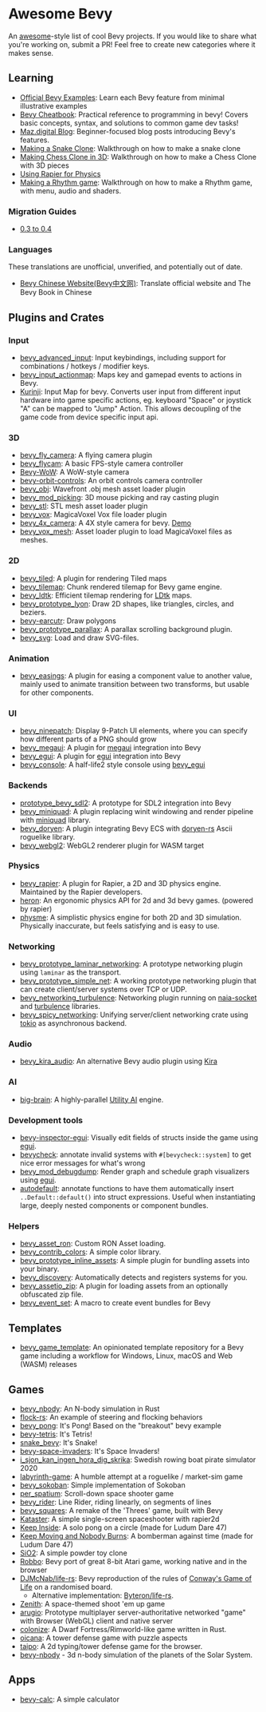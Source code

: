 # Awesome Bevy

An [awesome](https://github.com/sindresorhus/awesome)-style list of cool Bevy projects. If you would like to share what you're working on, submit a PR! Feel free to create new categories where it makes sense.

## Learning

* [Official Bevy Examples](https://github.com/bevyengine/bevy/tree/latest/examples): Learn each Bevy feature from minimal illustrative examples
* [Bevy Cheatbook](https://bevy-cheatbook.github.io): Practical reference to programming in bevy! Covers basic concepts, syntax, and solutions to common game dev tasks!
* [Maz.digital Blog](https://maz.digital/bevy/list): Beginner-focused blog posts introducing Bevy's features.
* [Making a Snake Clone](https://mbuffett.com/posts/bevy-snake-tutorial/): Walkthrough on how to make a snake clone
* [Making Chess Clone in 3D](https://caballerocoll.com/blog/bevy-chess-tutorial): Walkthrough on how to make a Chess Clone with 3D pieces
* [Using Rapier for Physics](https://sburris.xyz/posts/bevy-gravity/)
* [Making a Rhythm game](https://caballerocoll.com/blog/bevy-rhythm-game): Walkthrough on how to make a Rhythm game, with menu, audio and shaders.

### Migration Guides

* [0.3 to 0.4](https://sburris.xyz/posts/bevy-update-0-4/)

### Languages

These translations are unofficial, unverified, and potentially out of date.

* [Bevy Chinese Website(Bevy中文网)](https://bevyengine-cn.github.io/): Translate official website and The Bevy Book in Chinese

## Plugins and Crates
### Input
* [bevy_advanced_input](https://github.com/sadpython/bevy_advanced_input): Input keybindings, including support for combinations / hotkeys / modifier keys.
* [bevy_input_actionmap](https://github.com/lightsoutgames/bevy_input_actionmap): Maps key and gamepad events to actions in Bevy.
* [Kurinji](https://crates.io/crates/kurinji): Input Map for bevy. Converts user input from different input hardware into game specific actions, eg. keyboard "Space" or joystick "A" can be mapped to "Jump" Action.  This allows decoupling of the game code from device specific input api.

### 3D
* [bevy_fly_camera](https://crates.io/crates/bevy_fly_camera): A flying camera plugin
* [bevy_flycam](https://github.com/sburris0/bevy_flycam): A basic FPS-style camera controller
* [Bevy-WoW](https://github.com/Tezza48/Bevy-WoW): A WoW-style camera
* [bevy-orbit-controls](https://github.com/iMplode-nZ/bevy-orbit-controls): An orbit controls camera controller
* [bevy_obj](https://github.com/AmionSky/bevy_obj): Wavefront .obj mesh asset loader plugin
* [bevy_mod_picking](https://github.com/aevyrie/bevy_mod_picking): 3D mouse picking and ray casting plugin
* [bevy_stl](https://github.com/nilclass/bevy_stl): STL mesh asset loader plugin
* [bevy_vox](https://github.com/erasin/bevy_vox): MagicaVoxel Vox file loader plugin
* [bevy_4x_camera](https://crates.io/crates/bevy_4x_camera): A 4X style camera for bevy. [Demo](https://imgur.com/XIIDcIW)
* [bevy_vox_mesh](https://github.com/Game4all/bevy_vox_mesh): Asset loader plugin to load MagicaVoxel files as meshes.

### 2D

* [bevy_tiled](https://github.com/stararawn/bevy_tiled): A plugin for rendering Tiled maps
* [bevy_tilemap](https://github.com/joshuajbouw/bevy_tilemap): Chunk rendered tilemap for Bevy game engine.
* [bevy_ldtk](https://github.com/katharostech/bevy_ldtk): Efficient tilemap rendering for [LDtk](https://ldtk.io) maps.
* [bevy_prototype_lyon](https://github.com/Nilirad/bevy_prototype_lyon): Draw 2D shapes, like triangles, circles, and beziers.
* [bevy-earcutr](https://github.com/frewsxcv/bevy-earcutr): Draw polygons
* [bevy_prototype_parallax](https://github.com/btrepp/bevy-prototype-parallax): A parallax scrolling background plugin.
* [bevy_svg](https://github.com/Weasy666/bevy_svg): Load and draw SVG-files.

### Animation

* [bevy_easings](https://crates.io/crates/bevy_easings): A plugin for easing a component value to another value, mainly used to animate transition between two transforms, but usable for other components.

### UI

* [bevy_ninepatch](https://crates.io/crates/bevy_ninepatch): Display 9-Patch UI elements, where you can specify how different parts of a PNG should grow
* [bevy_megaui](https://github.com/mvlabat/bevy_megaui): A plugin for [megaui](https://crates.io/crates/megaui) integration into Bevy
* [bevy_egui](https://github.com/mvlabat/bevy_egui): A plugin for [egui](https://crates.io/crates/egui) integration into Bevy
* [bevy_console](https://github.com/RichoDemus/bevy-console): A half-life2 style console using [bevy_egui](https://github.com/mvlabat/bevy_egui)

### Backends

* [prototype_bevy_sdl2](https://github.com/aclysma/prototype_bevy_sdl2): A prototype for SDL2 integration into Bevy
* [bevy_miniquad](https://github.com/smokku/bevy_miniquad): A plugin replacing winit windowing and render pipeline with [miniquad](https://github.com/not-fl3/miniquad) library.
* [bevy_doryen](https://github.com/smokku/bevy_doryen): A plugin integrating Bevy ECS with [doryen-rs](https://github.com/jice-nospam/doryen-rs) Ascii roguelike library.
* [bevy_webgl2](https://github.com/mrk-its/bevy_webgl2): WebGL2 renderer plugin for WASM target

### Physics

* [bevy_rapier](https://github.com/dimforge/bevy_rapier): A plugin for Rapier, a 2D and 3D physics engine. Maintained by the Rapier developers.
* [heron](https://github.com/jcornaz/heron): An ergonomic physics API for 2d and 3d bevy games. (powered by rapier)
* [physme](https://github.com/walterpie/physme): A simplistic physics engine for both 2D and 3D simulation. Physically inaccurate, but feels satisfying and is easy to use.

### Networking

* [bevy_prototype_laminar_networking](https://github.com/ncallaway/bevy-prototype-laminar-networking): A prototype networking plugin using `laminar` as the transport.
* [bevy_prototype_simple_net](https://github.com/0x22fe/bevy_prototype_simple_net): A working prototype networking plugin that can create client/server systems over TCP or UDP.
* [bevy_networking_turbulence](https://github.com/smokku/bevy_networking_turbulence): Networking plugin running on [naia-socket](https://github.com/naia-rs/naia-socket) and [turbulence](https://github.com/kyren/turbulence) libraries.
* [bevy_spicy_networking](https://github.com/CabbitStudios/bevy_spicy_networking): Unifying server/client networking crate using [tokio](https://github.com/tokio-rs/tokio) as asynchronous backend.

### Audio

* [bevy_kira_audio](https://github.com/NiklasEi/bevy_kira_audio): An alternative Bevy audio plugin using [Kira](https://github.com/tesselode/kira)

### AI

* [big-brain](https://github.com/zkat/big-brain): A highly-parallel [Utility AI](https://en.wikipedia.org/wiki/Utility_system) engine.

### Development tools
* [bevy-inspector-egui](https://github.com/jakobhellermann/bevy-inspector-egui): Visually edit fields of structs inside the game using [egui](https://github.com/emilk/egui).
* [bevycheck](https://github.com/jakobhellermann/bevycheck): annotate invalid systems with `#[bevycheck::system]` to get nice error messages for what's wrong
* [bevy_mod_debugdump](https://github.com/jakobhellermann/bevy_mod_debugdump): Render graph and schedule graph visualizers using [egui](https://github.com/emilk/egui).
* [autodefault](https://github.com/Lucretiel/autodefault): annotate functions to have them automatically insert `..Default::default()` into struct expressions. Useful when instantiating large, deeply nested components or component bundles.

### Helpers
* [bevy_asset_ron](https://crates.io/crates/bevy_asset_ron): Custom RON Asset loading.
* [bevy_contrib_colors](https://crates.io/crates/bevy_contrib_colors): A simple color library.
* [bevy_prototype_inline_assets](https://crates.io/crates/bevy_prototype_inline_assets): A simple plugin for bundling assets into your binary.
* [bevy_discovery](https://crates.io/crates/bevy_discovery): Automatically detects and registers systems for you.
* [bevy_assetio_zip](https://github.com/katharostech/bevy_assetio_zip): A plugin for loading assets from an optionally obfuscated zip file.
* [bevy_event_set](https://github.com/woubuc/bevy-event-set): A macro to create event bundles for Bevy

## Templates
* [bevy_game_template](https://github.com/NiklasEi/bevy_game_template): An opinionated template repository for a Bevy game including a workflow for Windows, Linux, macOS and Web (WASM) releases

## Games

* [bevy_nbody](https://github.com/thallada/bevy-nbody): An N-body simulation in Rust
* [flock-rs](https://github.com/JohnPeel/flock-rs): An example of steering and flocking behaviors
* [bevy_pong](https://github.com/SuperiorJT/bevy_pong): It's Pong! Based on the "breakout" bevy example
* [bevy-tetris](https://github.com/8bit-pudding/bevy-tetris): It's Tetris!
* [snake_bevy](https://github.com/mtKeller/snake_bevy): It's Snake!
* [bevy-space-invaders](https://github.com/nicolashahn/bevy-space-invaders): It's Space Invaders!
* [i_sjon_kan_ingen_hora_dig_skrika](https://gitlab.com/TheZoq2/i_sjon_kan_ingen_hora_dig_skrika): Swedish rowing boat pirate simulator 2020
* [labyrinth-game](https://github.com/insrcd/labrynth-game): A humble attempt at a roguelike / market-sim game
* [bevy_sokoban](https://github.com/ropewalker/bevy_sokoban): Simple implementation of Sokoban
* [per_spatium](https://gitlab.com/BottledByte/per-spatium): Scroll-down space shooter game
* [bevy_rider](https://github.com/bonsairobo/bevy_rider): Line Rider, riding linearly, on segments of lines
* [bevy_squares](https://github.com/TheNeikos/bevy_squares): A remake of the 'Threes' game, built with Bevy
* [Kataster](https://github.com/Bobox214/Kataster): A simple single-screen spaceshooter with rapier2d
* [Keep Inside](https://github.com/davidB/ld47_keep_inside): A solo pong on a circle (made for Ludum Dare 47)
* [Keep Moving and Nobody Burns](https://github.com/mockersf/kmanb): A bomberman against time (made for Ludum Dare 47)
* [SiO2](https://github.com/dmitriy-shmilo/sio2): A simple powder toy clone
* [Robbo](https://github.com/mrk-its/bevy-robbo): Bevy port of great 8-bit Atari game, working native and in the browser
* [DJMcNab/life-rs](https://github.com/DJMcNab/life-rs): Bevy reproduction of the rules of [Conway's Game of Life](https://en.wikipedia.org/wiki/Conway%27s_Game_of_Life) on a randomised board.
  * Alternative implementation: [Byteron/life-rs](https://github.com/Byteron/life-rs). 
* [Zenith](https://github.com/rsaihe/zenith): A space-themed shoot 'em up game
* [arugio](https://github.com/ostwilkens/arugio): Prototype multiplayer server-authoritative networked "game" with Browser (WebGL) client and native server
* [colonize](https://github.com/indiv0/colonize): A Dwarf Fortress/Rimworld-like game written in Rust.
* [oicana](https://github.com/NiklasEi/oicana): A tower defense game with puzzle aspects
* [taipo](https://github.com/rparrett/taipo): A 2d typing/tower defense game for the browser.
* [bevy-nbody](https://github.com/WhoisDavid/bevy-nbody) - 3d n-body simulation of the planets of the Solar System.

## Apps
* [bevy-calc](https://github.com/PravinKumar95/simple-calc): A simple calculator
